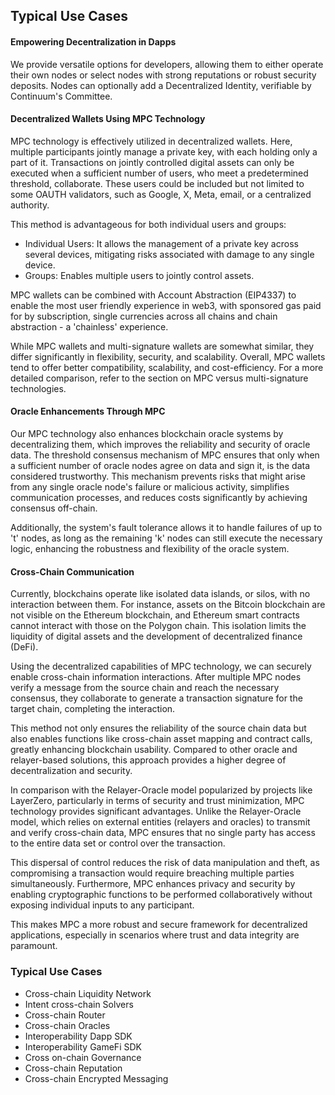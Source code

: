 
## Typical Use Cases

#### Empowering Decentralization in Dapps

We provide versatile options for developers, allowing them to either operate their own nodes or select nodes with strong reputations or robust security deposits. Nodes can optionally add a Decentralized Identity, verifiable by Continuum's Committee.


#### Decentralized Wallets Using MPC Technology

MPC technology is effectively utilized in decentralized wallets. Here, multiple participants jointly manage a private key, with each holding only a part of it. Transactions on jointly controlled digital assets can only be executed when a sufficient number of users, who meet a predetermined threshold, collaborate. These users could be included but not limited to some OAUTH validators, such as Google, X, Meta, email, or a centralized authority.

This method is advantageous for both individual users and groups:

- Individual Users: It allows the management of a private key across several devices, mitigating risks associated with damage to any single device.
- Groups: Enables multiple users to jointly control assets.

MPC wallets can be combined with Account Abstraction (EIP4337) to enable the most user friendly experience in web3, with sponsored gas paid for by subscription, single currencies across all chains and chain abstraction - a 'chainless' experience.


While MPC wallets and multi-signature wallets are somewhat similar, they differ significantly in flexibility, security, and scalability. Overall, MPC wallets tend to offer better compatibility, scalability, and cost-efficiency. For a more detailed comparison, refer to the section on MPC versus multi-signature technologies.

#### Oracle Enhancements Through MPC

Our MPC technology also enhances blockchain oracle systems by decentralizing them, which improves the reliability and security of oracle data. The threshold consensus mechanism of MPC ensures that only when a sufficient number of oracle nodes agree on data and sign it, is the data considered trustworthy. This mechanism prevents risks that might arise from any single oracle node's failure or malicious activity, simplifies communication processes, and reduces costs significantly by achieving consensus off-chain.

Additionally, the system's fault tolerance allows it to handle failures of up to 't' nodes, as long as the remaining 'k' nodes can still execute the necessary logic, enhancing the robustness and flexibility of the oracle system.


#### Cross-Chain Communication

Currently, blockchains operate like isolated data islands, or silos, with no interaction between them. For instance, assets on the Bitcoin blockchain are not visible on the Ethereum blockchain, and Ethereum smart contracts cannot interact with those on the Polygon chain. This isolation limits the liquidity of digital assets and the development of decentralized finance (DeFi).

Using the decentralized capabilities of MPC technology, we can securely enable cross-chain information interactions. After multiple MPC nodes verify a message from the source chain and reach the necessary consensus, they collaborate to generate a transaction signature for the target chain, completing the interaction.

This method not only ensures the reliability of the source chain data but also enables functions like cross-chain asset mapping and contract calls, greatly enhancing blockchain usability. Compared to other oracle and relayer-based solutions, this approach provides a higher degree of decentralization and security.

In comparison with the Relayer-Oracle model popularized by projects like LayerZero, particularly in terms of security and trust minimization, MPC technology provides significant advantages. Unlike the Relayer-Oracle model, which relies on external entities (relayers and oracles) to transmit and verify cross-chain data, MPC ensures that no single party has access to the entire data set or control over the transaction. 

This dispersal of control reduces the risk of data manipulation and theft, as compromising a transaction would require breaching multiple parties simultaneously. Furthermore, MPC enhances privacy and security by enabling cryptographic functions to be performed collaboratively without exposing individual inputs to any participant. 

This makes MPC a more robust and secure framework for decentralized applications, especially in scenarios where trust and data integrity are paramount.


### Typical Use Cases

- Cross-chain Liquidity Network
- Intent cross-chain Solvers
- Cross-chain Router
- Cross-chain Oracles
- Interoperability Dapp SDK
- Interoperability GameFi SDK
- Cross on-chain Governance
- Cross-chain Reputation
- Cross-chain Encrypted Messaging

